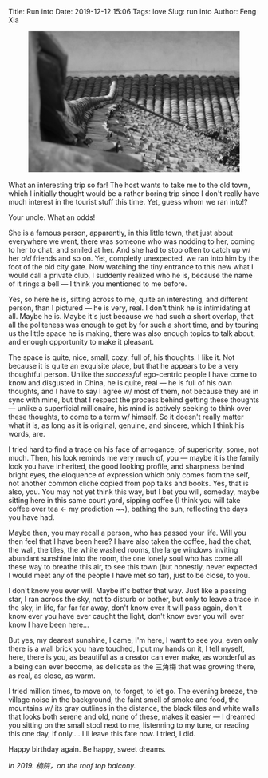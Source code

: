 Title: Run into
Date: 2019-12-12 15:06
Tags: love
Slug: run into
Author: Feng Xia

<figure class="col s12 center">
  <img src="images/huili%20old%20town.jpg"/>
</figure>


What an interesting trip so far! The host wants to take me to the old
town, which I initially thought would be a rather boring trip since I
don't really have much interest in the tourist stuff this time. Yet,
guess whom we ran into!?

Your uncle. What an odds!

She is a famous person, apparently, in this little town, that just
about everywhere we went, there was someone who was nodding to her,
coming to her to chat, and smiled at her. And she had to stop often to
catch up w/ her _old_ friends and so on. Yet, completly unexpected, we
ran into him by the foot of the old city gate. Now watching the tiny
entrance to this new what I would call a private club, I suddenly
realized who he is, because the name of it rings a bell &mdash; I
think you mentioned to me before.

Yes, so here he is, sitting across to me, quite an interesting, and
different person, than I pictured &mdash; he is very, real. I don't
think he is intimidating at all. Maybe he is. Maybe it's just because
we had such a short overlap, that all the politeness was enough to get
by for such a short time, and by touring us the little space he is
making, there was also enough topics to talk about, and enough
opportunity to make it pleasant.

The space is quite, nice, small, cozy, full of, his thoughts. I like
it. Not because it is quite an exquisite place, but that he appears to
be a very thoughtful person. Unlike the _successful_ ego-centric
people I have come to know and disgusted in China, he is quite, real
&mdash; he is full of his own thoughts, and I have to say I agree w/
most of them, not because they are in sync with mine, but that I
respect the process behind getting these thoughts &mdash; unlike a
superficial millionaire, his mind is actively seeking to think over
these thoughts, to come to a term w/ himself. So it doesn't really
matter what it is, as long as it is original, genuine, and sincere,
which I think his words, are.

I tried hard to find a trace on his face of arrogance, of superiority,
some, not much. Then, his look reminds me very much of, you &mdash;
maybe it is the family look you have inherited, the good looking
profile, and sharpness behind bright eyes, the eloquence of expression
which only comes from the self, not another common cliche copied from
pop talks and books. Yes, that is also, you. You may not yet think
this way, but I bet you will, someday, maybe sitting here in this same
court yard, sipping coffee (I think you will take coffee over tea
&larr; my prediction ~~), bathing the sun, reflecting the days you
have had.

Maybe then, you may recall a person, who has passed your life. Will
you then feel that I have been here? I have also taken the coffee, had
the chat, the wall, the tiles, the white washed rooms, the large
windows inviting abundant sunshine into the room, the one lonely soul
who has come all these way to breathe this air, to see this town (but
honestly, never expected I would meet any of the people I have met so
far), just to be close, to you.

I don't know you ever will. Maybe it's better that way. Just like a
passing star, I ran across the sky, not to disturb or bother, but only
to leave a trace in the sky, in life, far far far away, don't know
ever it will pass again, don't know ever you have ever caught the
light, don't know ever you will ever know I have been here... 

But yes, my dearest sunshine, I came, I'm here, I want to see you,
even only there is a wall brick you have touched, I put my hands on
it, I tell myself, here, there is you, as beautiful as a creator can
ever make, as wonderful as a being can ever become, as delicate as the
三角梅 that was growing there, as real, as close, as warm.

I tried million times, to move on, to forget, to let go. The evening
breeze, the village noise in the background, the faint smell of smoke
and food, the mountains w/ its gray outlines in the distance, the
black tiles and white walls that looks both serene and old, none of
these, makes it easier &mdash; I dreamed you sitting on the small
stool next to me, listenning to my tune, or reading this one day, if
only.... I'll leave this fate now. I tried, I did.

Happy birthday again. Be happy, sweet dreams.

_In 2019. 楠院，on the roof top balcony._

